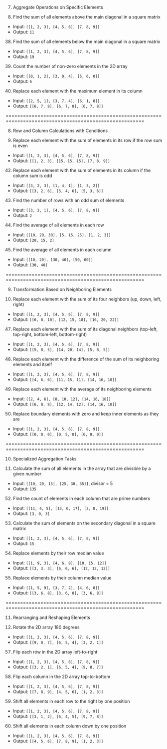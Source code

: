 
7. Aggregate Operations on Specific Elements

37. Find the sum of all elements above the main diagonal in a square matrix
   - Input: `[[1, 2, 3], [4, 5, 6], [7, 8, 9]]`
   - Output: `11`

38. Find the sum of all elements below the main diagonal in a square matrix
   - Input: `[[1, 2, 3], [4, 5, 6], [7, 8, 9]]`
   - Output: `19`

39. Count the number of non-zero elements in the 2D array
   - Input: `[[0, 1, 2], [3, 0, 4], [5, 6, 0]]`
   - Output: `6`

40. Replace each element with the maximum element in its column
   - Input: `[[2, 5, 1], [3, 7, 4], [6, 1, 8]]`
   - Output: `[[6, 7, 8], [6, 7, 8], [6, 7, 8]]`

======================================================================================================

8. Row and Column Calculations with Conditions

41. Replace each element with the sum of elements in its row if the row sum is even
   - Input: `[[1, 2, 3], [4, 5, 6], [7, 8, 9]]`
   - Output: `[[1, 2, 3], [15, 15, 15], [7, 8, 9]]`

42. Replace each element with the sum of elements in its column if the column sum is odd
   - Input: `[[3, 2, 3], [1, 4, 1], [1, 3, 2]]`
   - Output: `[[3, 2, 6], [5, 4, 6], [5, 3, 6]]`

43. Find the number of rows with an odd sum of elements
   - Input: `[[3, 2, 1], [4, 5, 6], [7, 8, 9]]`
   - Output: `2`

44. Find the average of all elements in each row
   - Input: `[[10, 20, 30], [5, 15, 25], [1, 2, 3]]`
   - Output: `[20, 15, 2]`

45. Find the average of all elements in each column
   - Input: `[[10, 20], [30, 40], [50, 60]]`
   - Output: `[30, 40]`

======================================================================================================

9. Transformation Based on Neighboring Elements

46. Replace each element with the sum of its four neighbors (up, down, left, right)
   - Input: `[[1, 2, 3], [4, 5, 6], [7, 8, 9]]`
   - Output: `[[6, 8, 10], [12, 15, 18], [16, 20, 22]]`

47. Replace each element with the sum of its diagonal neighbors (top-left, top-right, bottom-left, bottom-right)
   - Input: `[[1, 2, 3], [4, 5, 6], [7, 8, 9]]`
   - Output: `[[5, 8, 5], [14, 20, 14], [5, 8, 5]]`

48. Replace each element with the difference of the sum of its neighboring elements and itself
   - Input: `[[1, 2, 3], [4, 5, 6], [7, 8, 9]]`
   - Output: `[[4, 6, 6], [11, 15, 11], [14, 16, 10]]`

49. Replace each element with the average of its neighboring elements
   - Input: `[[2, 4, 6], [8, 10, 12], [14, 16, 18]]`
   - Output: `[[6, 8, 8], [12, 14, 12], [14, 16, 10]]`

50. Replace boundary elements with zero and keep inner elements as they are
   - Input: `[[1, 2, 3], [4, 5, 6], [7, 8, 9]]`
   - Output: `[[0, 0, 0], [0, 5, 0], [0, 0, 0]]`

======================================================================================================

10. Specialized Aggregation Tasks

51. Calculate the sum of all elements in the array that are divisible by a given number
   - Input: `[[10, 20, 15], [25, 30, 35]]`, divisor = 5
   - Output: `135`

52. Find the count of elements in each column that are prime numbers
   - Input: `[[11, 4, 5], [13, 6, 17], [2, 8, 19]]`
   - Output: `[3, 0, 3]`

53. Calculate the sum of elements on the secondary diagonal in a square matrix
   - Input: `[[1, 2, 3], [4, 5, 6], [7, 8, 9]]`
   - Output: `15`

54. Replace elements by their row median value
   - Input: `[[1, 9, 3], [4, 6, 8], [10, 15, 12]]`
   - Output: `[[3, 3, 3], [6, 6, 6], [12, 12, 12]]`

55. Replace elements by their column median value
   - Input: `[[1, 5, 9], [3, 7, 2], [4, 6, 8]]`
   - Output: `[[3, 6, 8], [3, 6, 8], [3, 6, 8]]`

======================================================================================================

11. Rearranging and Reshaping Elements

56. Rotate the 2D array 180 degrees
   - Input: `[[1, 2, 3], [4, 5, 6], [7, 8, 9]]`
   - Output: `[[9, 8, 7], [6, 5, 4], [3, 2, 1]]`

57. Flip each row in the 2D array left-to-right
   - Input: `[[1, 2, 3], [4, 5, 6], [7, 8, 9]]`
   - Output: `[[3, 2, 1], [6, 5, 4], [9, 8, 7]]`

58. Flip each column in the 2D array top-to-bottom
   - Input: `[[1, 2, 3], [4, 5, 6], [7, 8, 9]]`
   - Output: `[[7, 8, 9], [4, 5, 6], [1, 2, 3]]`

59. Shift all elements in each row to the right by one position
   - Input: `[[1, 2, 3], [4, 5, 6], [7, 8, 9]]`
   - Output: `[[3, 1, 2], [6, 4, 5], [9, 7, 8]]`

60. Shift all elements in each column down by one position
   - Input: `[[1, 2, 3], [4, 5, 6], [7, 8, 9]]`
   - Output: `[[4, 5, 6], [7, 8, 9], [1, 2, 3]]`



